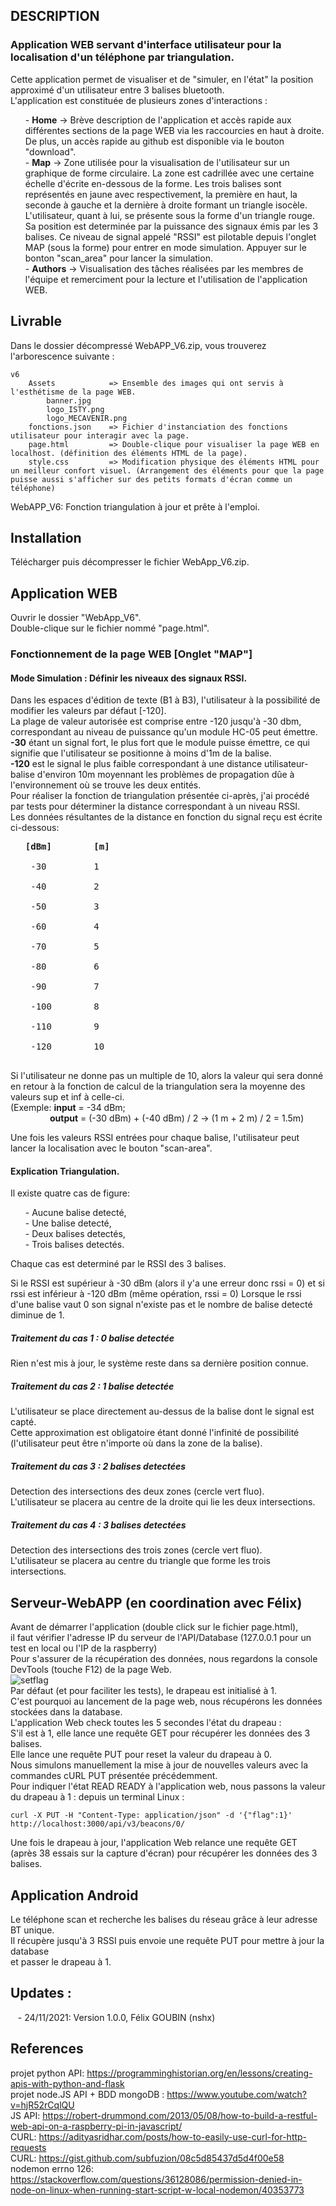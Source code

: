 ## DESCRIPTION
### Application WEB servant d'interface utilisateur pour la localisation d'un téléphone par triangulation.</br>
Cette application permet de visualiser et de "simuler, en l'état" la position approximé d'un utilisateur entre 3 balises bluetooth.</br>
L'application est constituée de plusieurs zones d'interactions :</br>
<ul>
  - <strong>Home</strong> -> Brève description de l'application et accès rapide aux différentes sections de la page WEB via les raccourcies en haut à droite. De plus, un accès rapide au github est disponible via le bouton "download".</br>
  - <strong>Map</strong> -> Zone utilisée pour la visualisation de l'utilisateur sur un graphique de forme circulaire. La zone est cadrillée avec une certaine échelle d'écrite en-dessous de la forme. Les trois balises sont représentés en jaune avec respectivement, la première en haut, la seconde à gauche et la dernière à droite formant un triangle isocèle. L'utilisateur, quant à lui, se présente sous la forme d'un triangle rouge. Sa position est determinée par la puissance des signaux émis par les 3 balises. Ce niveau de signal appelé "RSSI" est pilotable depuis l'onglet MAP (sous la forme) pour entrer en mode simulation. Appuyer sur le bonton "scan_area" pour lancer la simulation.</br>
  - <strong>Authors</strong> -> Visualisation des tâches réalisées par les membres de l'équipe et remerciment pour la lecture et l'utilisation de l'application WEB.</br>
</ul>

## Livrable
Dans le dossier décompressé WebAPP_V6.zip, vous trouverez l'arborescence suivante :
```
v6
    Assets            => Ensemble des images qui ont servis à l'esthétisme de la page WEB.
        banner.jpg
        logo_ISTY.png
        logo_MECAVENIR.png
    fonctions.json    => Fichier d'instanciation des fonctions utilisateur pour interagir avec la page.
    page.html         => Double-clique pour visualiser la page WEB en localhost. (définition des éléments HTML de la page).
    style.css         => Modification physique des éléments HTML pour un meilleur confort visuel. (Arrangement des éléments pour que la page puisse aussi s'afficher sur des petits formats d'écran comme un téléphone)
``` 
WebAPP_V6: Fonction triangulation à jour et prête à l'emploi.</br>

## Installation
Télécharger puis décompresser le fichier WebApp_V6.zip.</br>

## Application WEB
Ouvrir le dossier "WebApp_V6".</br>
Double-clique sur le fichier nommé "page.html".</br>

### Fonctionnement de la page WEB [Onglet "MAP"]
#### Mode Simulation : Définir les niveaux des signaux RSSI.</br>
Dans les espaces d'édition de texte (B1 à B3), l'utilisateur à la possibilité de modifier les valeurs par défaut [-120].</br>
La plage de valeur autorisée est comprise entre -120 jusqu'à -30 dbm, correspondant au niveau de puissance qu'un module HC-05 peut émettre.</br>
<strong>-30</strong> étant un signal fort, le plus fort que le module puisse émettre, ce qui signifie que l'utilisateur se positionne à moins d'1m de la balise.</br>
<strong>-120</strong> est le signal le plus faible correspondant à une distance utilisateur-balise d'environ 10m moyennant les problèmes de propagation dûe à l'environnement où se trouve les deux entités.</br>
Pour réaliser la fonction de triangulation présentée ci-après, j'ai procédé par tests pour déterminer la distance correspondant à un niveau RSSI.</br>
Les données résultantes de la distance en fonction du signal reçu est écrite ci-dessous:</br>

<ul>
  <pre>
<strong>[dBm]        [m]</strong></br>
 -30         1</br>
 -40         2</br>
 -50         3</br>
 -60         4</br>
 -70         5</br>
 -80         6</br>
 -90         7</br>
 -100        8</br>
 -110        9</br>
 -120        10
   </pre>
</ul>

Si l'utilisateur ne donne pas un multiple de 10, alors la valeur qui sera donné en retour à la fonction de calcul de la triangulation sera la moyenne des valeurs sup et inf à celle-ci.</br> (Exemple: <strong>input</strong> = -34 dBm; </br> &nbsp;  &nbsp;  &nbsp;  &nbsp;  &nbsp;  &nbsp; &nbsp;  &nbsp; <strong>output</strong> = (-30 dBm) + (-40 dBm) / 2 -> (1 m + 2 m) / 2 = 1.5m)</br>

Une fois les valeurs RSSI entrées pour chaque balise, l'utilisateur peut lancer la localisation avec le bouton "scan-area".

#### Explication Triangulation.</br>
Il existe quatre cas de figure:
<ul>
  - Aucune balise detecté,</br>
  - Une balise detecté,</br>
  - Deux balises detectés,</br>
  - Trois balises detectés.</br>
</ul>
Chaque cas est determiné par le RSSI des 3 balises.

Si le RSSI est supérieur à -30 dBm (alors il y'a une erreur donc rssi = 0) et si rssi est inférieur à -120 dBm (même opération, rssi = 0)
Lorsque le rssi d'une balise vaut 0 son signal n'existe pas et le nombre de balise detecté diminue de 1.

##### Traitement du cas 1 : 0 balise detectée </br>
Rien n'est mis à jour, le système reste dans sa dernière position connue. </br>

##### Traitement du cas 2 : 1 balise detectée </br>
L'utilisateur se place directement au-dessus de la balise dont le signal est capté.</br>
Cette approximation est obligatoire étant donné l'infinité de possibilité (l'utilisateur peut être n'importe où dans la zone de la balise).</br>

##### Traitement du cas 3 : 2 balises detectées </br>
Detection des intersections des deux zones (cercle vert fluo). </br>
L'utilisateur se placera au centre de la droite qui lie les deux intersections.</br>

##### Traitement du cas 4 : 3 balises detectées </br>
Detection des intersections des trois zones (cercle vert fluo). </br>
L'utilisateur se placera au centre du triangle que forme les trois intersections.</br>


## Serveur-WebAPP (en coordination avec Félix)
Avant de démarrer l'application (double click sur le fichier page.html),</br>
il faut vérifier l'adresse IP du serveur de l'API/Database (127.0.0.1 pour un test en local ou l'IP de la raspberry)</br>
Pour s'assurer de la récupération des données, nous regardons la console DevTools (touche F12) de la page Web.</br>
![setflag](https://user-images.githubusercontent.com/92402906/143230502-82cc5493-3866-4f65-9338-8d064d4c5c6a.jpg)</br>
Par défaut (et pour faciliter les tests), le drapeau est initialisé à 1.</br>
C'est pourquoi au lancement de la page web, nous récupérons les données stockées dans la database.</br>
L'application Web check toutes les 5 secondes l'état du drapeau :</br>
S'il est à 1, elle lance une requête GET pour récupérer les données des 3 balises.</br>
Elle lance une requête PUT pour reset la valeur du drapeau à 0.</br>
Nous simulons manuellement la mise à jour de nouvelles valeurs avec la commandes cURL PUT présentée précédemment.</br>
Pour indiquer l'état READ READY à l'application web, nous passons la valeur du drapeau à 1 : depuis un terminal Linux :
```
curl -X PUT -H "Content-Type: application/json" -d '{"flag":1}' http://localhost:3000/api/v3/beacons/0/
```
Une fois le drapeau à jour, l'application Web relance une requête GET (après 38 essais sur la capture d'écran) pour récupérer les données des 3 balises.</br>

## Application Android
Le téléphone scan et recherche les balises du réseau grâce à leur adresse BT unique.</br>
Il récupère jusqu'à 3 RSSI puis envoie une requête PUT pour mettre à jour la database</br>
et passer le drapeau à 1.</br>

## Updates :
&nbsp;&nbsp;&nbsp;- 24/11/2021: Version 1.0.0, Félix GOUBIN (nshx)

## References
projet python API: https://programminghistorian.org/en/lessons/creating-apis-with-python-and-flask</br>
projet node.JS API + BDD mongoDB : https://www.youtube.com/watch?v=hjR52rCqlQU</br>
JS API: https://robert-drummond.com/2013/05/08/how-to-build-a-restful-web-api-on-a-raspberry-pi-in-javascript/</br>
CURL: https://adityasridhar.com/posts/how-to-easily-use-curl-for-http-requests</br>
CURL: https://gist.github.com/subfuzion/08c5d85437d5d4f00e58</br>
nodemon errno 126: https://stackoverflow.com/questions/36128086/permission-denied-in-node-on-linux-when-running-start-script-w-local-nodemon/40353773
